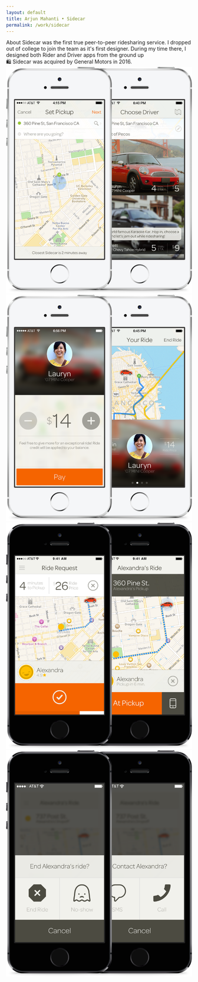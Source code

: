 ```yaml
---
layout: default 
title: Arjun Mahanti • Sidecar
permalink: /work/sidecar
---
```


<section>
    <div class="row">
        <span class="title">About</span>
        <span class="subtitle">Sidecar was the first true peer-to-peer ridesharing service. I dropped out of college to join the team as it's first designer. During my time there, I designed both Rider and Driver apps from the ground up</span>
    </div>
    <div class="callout">
        <span>🛍️ Sidecar was acquired by General Motors in 2016.</span>
    </div>
</section>
<section>
    <img src="/img/work/sidecar/01@2x.png"> 
</section>
<section>
    <img src="/img/work/sidecar/02@2x.png">
</section>
<section>
    <img src="/img/work/sidecar/03@2x.png">
</section>	
<section>
    <img src="/img/work/sidecar/04@2x.png">	
</section>